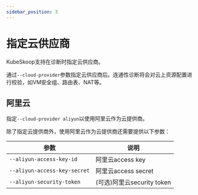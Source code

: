 ```yaml
---
sidebar_position: 3
---
```


# 指定云供应商

KubeSkoop支持在诊断时指定云供应商。

通过`--cloud-provider`参数指定云供应商后。连通性诊断将会对云上资源配置进行校验，如VM安全组、路由表、NAT等。

## 阿里云

指定`--cloud-provider aliyun`以使用阿里云作为云提供商。

除了指定云提供商外，使用阿里云作为云提供商还需要提供以下参数：

| 参数 | 说明 |
| --- | --- |
| `--aliyun-access-key-id`        | 阿里云access key                                                                       |
| `--aliyun-access-key-secret`    | 阿里云access secret                                                                    |
| `--aliyun-security-token`       | (可选)阿里云security token                                                                   |